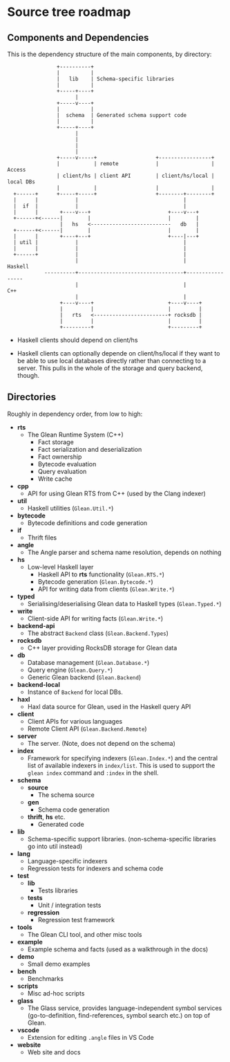 # Source tree roadmap

## Components and Dependencies

This is the dependency structure of the main components, by directory:

```
                +----------+
                |          |
                |   lib    | Schema-specific libraries
                |          |
                +-----+----+
                      |
                +-----v----+
                |          |
                |  schema  | Generated schema support code
                |          |
                +-----+----+
                      |
                      |
                      |
                      |
                +-----v-----+                   +-----------------+
                |           | remote            |                 | Access
                | client/hs | client API        | client/hs/local | local DBs
                |           |                   |                 |
  +------+      +-----+-----+                   +--------+--------+
  |      |            |                                  |
  |  if  |            |                                  |
  |      |       +----v---+                         +----v---+
  +------+<------|        |                         |        |
                 |   hs   <--------------------------   db   |
  +------+<------|        |                         |        |
  |      |       +----+---+                         +----|---+
  | util |            |                                  |
  |      |            |                                  |
  +------+            |                                  |
                      |                                  |         Haskell
            ----------+----------------------------------+-----------------
                      |                                  |           C++
                      |                                  |
                 +----v----+                        +----v----+
                 |         |                        |         |
                 |   rts   <------------------------+ rocksdb |
                 |         |                        |         |
                 +---------+                        +---------+
```

* Haskell clients should depend on client/hs

* Haskell clients can optionally depende on client/hs/local if they
  want to be able to use local databases directly rather than
  connecting to a server. This pulls in the whole of the storage and
  query backend, though.


## Directories

Roughly in dependency order, from low to high:

* **rts**
  * The Glean Runtime System (C++)
    * Fact storage
    * Fact serialization and deserialization
    * Fact ownership
    * Bytecode evaluation
    * Query evaluation
    * Write cache
 * **cpp**
   * API for using Glean RTS from C++ (used by the Clang indexer)
 * **util**
   * Haskell utilities (`Glean.Util.*`)
 * **bytecode**
   * Bytecode definitions and code generation
 * **if**
   * Thrift files
 * **angle**
   * The Angle parser and schema name resolution, depends on nothing
 * **hs**
   * Low-level Haskell layer
     * Haskell API to **rts** functionality (`Glean.RTS.*`)
     * Bytecode generation (`Glean.Bytecode.*`)
     * API for writing data from clients (`Glean.Write.*`)
 * **typed**
   * Serialising/deserialising Glean data to Haskell types (`Glean.Typed.*`)
 * **write**
   * Client-side API for writing facts (`Glean.Write.*`)
 * **backend-api**
   * The abstract `Backend` class (`Glean.Backend.Types`)
 * **rocksdb**
    * C++ layer providing RocksDB storage for Glean data
 * **db**
    * Database management (`Glean.Database.*`)
    * Query engine (`Glean.Query.*`)
    * Generic Glean backend (`Glean.Backend`)
 * **backend-local**
   * Instance of `Backend` for local DBs.
 * **haxl**
    * Haxl data source for Glean, used in the Haskell query API
 * **client**
    * Client APIs for various languages
    * Remote Client API (`Glean.Backend.Remote`)
 * **server**
    * The server. (Note, does not depend on the schema)
 * **index**
    * Framework for specifying indexers (`Glean.Index.*`) and the
      central list of available indexers in `index/list`. This is used
      to support the `glean index` command and `:index` in the shell.
 * **schema**
    * **source**
      * The schema source
    * **gen**
      * Schema code generation
    * **thrift**, **hs** etc.
      * Generated code
 * **lib**
   * Schema-specific support libraries. (non-schema-specific libraries go
     into util instead)
 * **lang**
   * Language-specific indexers
   * Regression tests for indexers and schema code
 * **test**
   * **lib**
     * Tests libraries
   * **tests**
     * Unit / integration tests
   * **regression**
     * Regression test framework
 * **tools**
   * The Glean CLI tool, and other misc tools
 * **example**
   * Example schema and facts (used as a walkthrough in the docs)
 * **demo**
   * Small demo examples
 * **bench**
   * Benchmarks
 * **scripts**
    * Misc ad-hoc scripts
 * **glass**
   * The Glass service, provides language-independent symbol services
     (go-to-definition, find-references, symbol search etc.) on top
     of Glean.
 * **vscode**
   * Extension for editing `.angle` files in VS Code
 * **website**
   * Web site and docs
